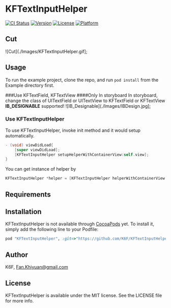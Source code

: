 # KFTextInputHelper

[![CI Status](http://img.shields.io/travis/K6F/KFTextInputHelper.svg?style=flat)](https://travis-ci.org/K6F/KFTextInputHelper)
[![Version](https://img.shields.io/cocoapods/v/KFTextInputHelper.svg?style=flat)](http://cocoapods.org/pods/KFTextInputHelper)
[![License](https://img.shields.io/cocoapods/l/KFTextInputHelper.svg?style=flat)](http://cocoapods.org/pods/KFTextInputHelper)
[![Platform](https://img.shields.io/cocoapods/p/KFTextInputHelper.svg?style=flat)](http://cocoapods.org/pods/KFTextInputHelper)

## Cut

![Cut](./Images/KFTextInputHelper.gif];

## Usage

To run the example project, clone the repo, and run `pod install` from the Example directory first.

###Use KFTextField, KFTextView
####Only In storyboard
In storyboard, change the class of UITextField or UITextView
to KFTextField or KFTextView  
**IB_DESIGNABLE** supported!
![IB_Designable](./Images/IBDesign.jpg];

### Use KFTextInputHelper
To use KFTextInputHelper, invoke init method and it would setup automatically.

```objective-c
- (void) viewDidLoad{
	[super viewDidLoad];
	[KFTextInputHelper setupHelperWithContainerView:self.view];
}
```

You can get instance of helper by 

```objective-c
KFTextInputHelper *helper = [KFTextInputHelper helperWithContainerView:self.view];
```

## Requirements

## Installation

KFTextInputHelper is not available through [CocoaPods](http://cocoapods.org) yet. To install
it, simply add the following line to your Podfile:

```ruby
pod "KFTextInputHelper", :git=>"https://github.com/K6F/KFTextInputHelper.git"
```

## Author

K6F, Fan.Khiyuan@gmail.com

## License

KFTextInputHelper is available under the MIT license. See the LICENSE file for more info.
